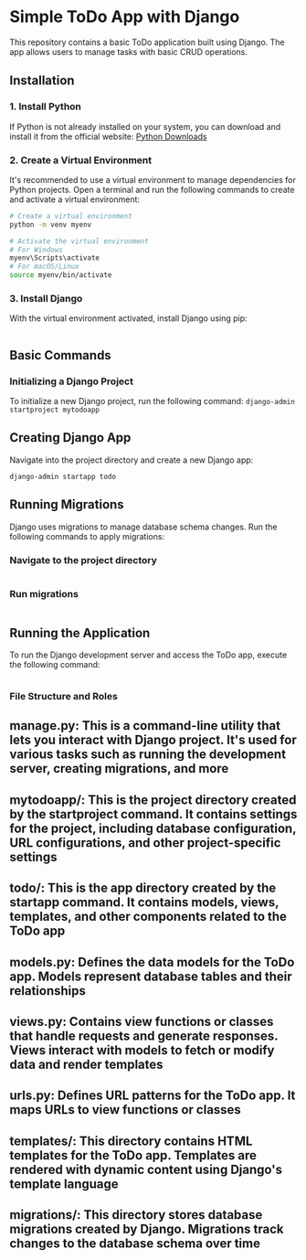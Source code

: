 # Simple ToDo App with Django

This repository contains a basic ToDo application built using Django. The app allows users to manage tasks with basic CRUD operations.

## Installation

### 1. Install Python

If Python is not already installed on your system, you can download and install it from the official website: [Python Downloads](https://www.python.org/downloads/)

### 2. Create a Virtual Environment

It's recommended to use a virtual environment to manage dependencies for Python projects. Open a terminal and run the following commands to create and activate a virtual environment:

```bash
# Create a virtual environment
python -m venv myenv

# Activate the virtual environment
# For Windows
myenv\Scripts\activate
# For macOS/Linux
source myenv/bin/activate
```

### 3. Install Django

With the virtual environment activated, install Django using pip:

```pip install django
```

## Basic Commands

### Initializing a Django Project

To initialize a new Django project, run the following command:
```django-admin startproject mytodoapp```

## Creating Django App

Navigate into the project directory and create a new Django app:

```cd mytodoapp
django-admin startapp todo
```

## Running Migrations

Django uses migrations to manage database schema changes. Run the following commands to apply migrations:

### Navigate to the project directory

```cd mytodoapp
```

### Run migrations

```python manage.py migrate
```

## Running the Application

To run the Django development server and access the ToDo app, execute the following command:

```python manage.py runserver
```

### File Structure and Roles

## manage.py: This is a command-line utility that lets you interact with Django project. It's used for various tasks such as running the development server, creating migrations, and more

## mytodoapp/: This is the project directory created by the startproject command. It contains settings for the project, including database configuration, URL configurations, and other project-specific settings

## todo/: This is the app directory created by the startapp command. It contains models, views, templates, and other components related to the ToDo app

## models.py: Defines the data models for the ToDo app. Models represent database tables and their relationships

## views.py: Contains view functions or classes that handle requests and generate responses. Views interact with models to fetch or modify data and render templates

## urls.py: Defines URL patterns for the ToDo app. It maps URLs to view functions or classes

## templates/: This directory contains HTML templates for the ToDo app. Templates are rendered with dynamic content using Django's template language

## migrations/: This directory stores database migrations created by Django. Migrations track changes to the database schema over time
